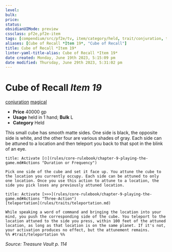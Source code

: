 ```yaml
---
level:
bulk:
price:
status:
obsidianUIMode: preview
cssclass: pf2e,pf2e-item
tags: [compendium/src/pf2e/tv, item/category/held, trait/conjuration, trait/magical]
aliases: [Cube of Recall *Item 19*, "Cube of Recall"]
title: Cube of Recall *Item 19*
linter-yaml-title-alias: Cube of Recall *Item 19*
date created: Monday, June 19th 2023, 5:15:09 pm
date modified: Thursday, June 29th 2023, 5:31:02 pm
---
```


# Cube of Recall *Item 19*

[conjuration](rules/traits/conjuration.md) [magical](rules/traits/magical.md)  

- **Price** 40000 gp
- **Usage** held in 1 hand; **Bulk** L
- **Category** Held

This small cube has smooth matte sides. One side is black, the opposite side is white, and the other four are various shades of gray. Each side can be attuned to a location and then teleport you back to that spot in the blink of an eye.

```ad-embed-ability
title: Activate [⏲](rules/core-rulebook/chapter-9-playing-the-game.md#Actions "Duration or Frequency")

Pick one side of the cube and set it face up. You attune the cube to the location you currently occupy. Each side can be attuned to only one location. Once you use this action to attune to a location, the side you pick loses any previously attuned location.
```

```ad-embed-ability
title: Activate [>>>](rules/core-rulebook/chapter-9-playing-the-game.md#Actions "Three-Action")
[teleportation](rules/traits/teleportation.md)  

While speaking a word of command and bringing the location into your mind, you push the corresponding side of the cube. You teleport to the location attuned to the side you press, within 100 feet of the attuned location, as long as that location is on the same planet. If it's not, your activation produces no effect, but the attunement remains.  
%% #trait/teleportation %%
```

*Source: Treasure Vault p. 114*
